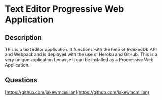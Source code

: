# Text Editor Progressive Web Application

## Description

This is a text editor application.  It functions with the help of IndexedDb API and Webpack and is deployed with the use of Heroku and GitHub.  This is a very unique application because it can be installed as a Progressive Web Application.

## Questions
[https://github.com/jakewmcmillan](https://github.com/jakewmcmillan)